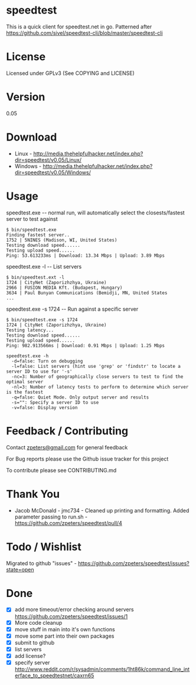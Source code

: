 speedtest
=========
This is a quick client for speedtest.net in go.  Patterned after https://github.com/sivel/speedtest-cli/blob/master/speedtest-cli

License
=======
Licensed under GPLv3 (See COPYING and LICENSE)

Version
=======
0.05

Download
========
- Linux - http://media.thehelpfulhacker.net/index.php?dir=speedtest/v0.05/Linux/
- Windows - http://media.thehelpfulhacker.net/index.php?dir=speedtest/v0.05/Windows/

Usage
=====
speedtest.exe -- normal run, will automatically select the closests/fastest server to test against
```shell
$ bin/speedtest.exe 
Finding fastest server..
1752 | 5NINES (Madison, WI, United States)
Testing download speed......
Testing upload speed......
Ping: 53.613233ms | Download: 13.34 Mbps | Upload: 3.89 Mbps
```

speedtest.exe -l -- List servers
```shell
$ bin/speedtest.ext -l
1724 | CityNet (Zaporizhzhya, Ukraine)
2966 | FUSION MEDIA Kft. (Budapest, Hungary)
3634 | Paul Bunyan Communications (Bemidji, MN, United States
...

```

speedtest.exe -s 1724 -- Run against a specific server
```shell
$ bin/speedtest.exe -s 1724
1724 | CityNet (Zaporizhzhya, Ukraine)
Testing latency...
Testing download speed......
Testing upload speed......
Ping: 982.913566ms | Download: 0.91 Mbps | Upload: 1.25 Mbps
```

```shell
speedtest.exe -h
  -d=false: Turn on debugging
  -l=false: List servers (hint use 'grep' or 'findstr' to locate a server ID to use for '-s'
  -nc=3: Number of geographically close servers to test to find the optimal server
  -nl=3: Number of latency tests to perform to determine which server is the fastest
  -q=false: Quiet Mode. Only output server and results
  -s="": Specify a server ID to use
  -v=false: Display version
```

Feedback / Contributing
=======================
Contact zpeters@gmail.com for general feedback

For Bug reports please use the Github issue tracker for this project

To contribute please see CONTRIBUTING.md

Thank You
=========
- Jacob McDonald - jmc734 - Cleaned up printing and formatting.  Added parameter passing to run.sh - https://github.com/zpeters/speedtest/pull/4

Todo / Wishlist
===============
Migrated to github "issues" - https://github.com/zpeters/speedtest/issues?state=open

Done
====
- [x] add more timeout/error checking around servers
https://github.com/zpeters/speedtest/issues/1
- [x] More code cleanup
- [x] move stuff in main into it's own functions
- [x] move some part into their own packages
- [x] submit to github
- [X] list servers
- [X] add license?
- [x] specify server
http://www.reddit.com/r/sysadmin/comments/1ht86k/command_line_interface_to_speedtestnet/caxrn65
